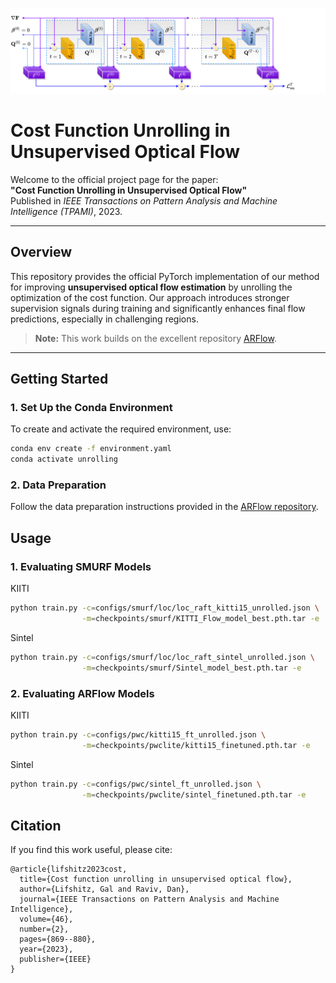 ![Cost Function Unrolling](imgs/unrolling_arch.png)

# Cost Function Unrolling in Unsupervised Optical Flow

Welcome to the official project page for the paper:  
**"Cost Function Unrolling in Unsupervised Optical Flow"**  
Published in _IEEE Transactions on Pattern Analysis and Machine Intelligence (TPAMI)_, 2023.

---

## Overview

This repository provides the official PyTorch implementation of our method for improving **unsupervised optical flow estimation** by unrolling the optimization of the cost function. Our approach introduces stronger supervision signals during training and significantly enhances final flow predictions, especially in challenging regions.

> **Note:** This work builds on the excellent repository [ARFlow](https://github.com/lliuz/ARFlow).

---

## Getting Started

### 1. Set Up the Conda Environment

To create and activate the required environment, use:

```bash
conda env create -f environment.yaml
conda activate unrolling
```

### 2. Data Preparation

Follow the data preparation instructions provided in the [ARFlow repository](https://github.com/lliuz/ARFlow).

## Usage

### 1. Evaluating SMURF Models
KIITI
```bash
python train.py -c=configs/smurf/loc/loc_raft_kitti15_unrolled.json \
                -m=checkpoints/smurf/KITTI_Flow_model_best.pth.tar -e
```
Sintel
```bash
python train.py -c=configs/smurf/loc/loc_raft_sintel_unrolled.json \
                -m=checkpoints/smurf/Sintel_model_best.pth.tar -e
```
### 2. Evaluating ARFlow Models
KIITI
```bash
python train.py -c=configs/pwc/kitti15_ft_unrolled.json \
                -m=checkpoints/pwclite/kitti15_finetuned.pth.tar -e
```
Sintel
```bash
python train.py -c=configs/pwc/sintel_ft_unrolled.json \
                -m=checkpoints/pwclite/sintel_finetuned.pth.tar -e
```

## Citation
If you find this work useful, please cite:
```
@article{lifshitz2023cost,
  title={Cost function unrolling in unsupervised optical flow},
  author={Lifshitz, Gal and Raviv, Dan},
  journal={IEEE Transactions on Pattern Analysis and Machine Intelligence},
  volume={46},
  number={2},
  pages={869--880},
  year={2023},
  publisher={IEEE}
}
```
